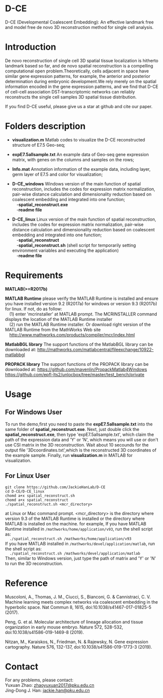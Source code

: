# D-CE
D-CE (Developmental Coalescent Embedding): An effective landmark free and model free de novo 3D reconstruction method for single cell analysis.

# Introduction
De novo reconstruction of single cell 3D spatial tissue localization is hitherto landmark based so far, and de novo spatial reconstruction is a compelling computational open problem.Theoretically, cells adjacent in space have similar gene expression patterns, for example, the anterior and posterior determination during embryonic development.We rely merely on the spatial information encoded in the gene expression patterns, and we find that D-CE of cell-cell association DST-transcriptomic networks can reliably reconstructs the single cell samples 3D spatial tissue distribution. 

If you find D-CE useful, please give us a star at github and cite our paper.


# Folders description
- **visualization.m**
Matlab codes to visualize the D-CE reconstructed structure of E7.5 Geo-seq;  
- **expE7.5allsample.txt**
An example data of Geo-seq gene expression matrix, with genes on the columns and samples on the rows;  
- **Info.mat**
Annotation information of the example data, including layer, germ layer of E7.5 and color for visualization;  
- **D-CE_windows**
Windows version of the main function of spatial reconstruction, includes the codes for expression matrix normalization, pair-wise distance calculation and dimensionality reduction based on coalescent embedding and integrated into one function;  
&emsp;-**spatial_reconstruct.exe**    
&emsp;-**readme file**   

- **D-CE_linux**
Linux version of the main function of spatial reconstruction, includes the codes for expression matrix normalization, pair-wise distance calculation and dimensionality reduction based on coalescent embedding and integrated into one function;  
&emsp;-**spatial_reconstruct**  
&emsp;-**spatial_reconstruct.sh** (shell script for temporarily setting environment variables and executing the application)  
&emsp;-**readme file**  

# Requirements
**MATLAB(>=R2017b)**

**MATLAB Runtime** please verify the MATLAB Runtime is installed and ensure you have installed version 9.2 (R2017a) for windows or version 9.3 (R2017b) for linux. If not, do as follow:  
&emsp;(1) enter 'mcrinstaller' at MATLAB prompt. The MCRINSTALLER command displays the location of the MATLAB Runtime installer  
&emsp;(2) run the MATLAB Runtime installer. Or download right version of the MATLAB Runtime from the MathWorks Web site  
&emsp;http://www.mathworks.com/products/compiler/mcr/index.html

**MatlabBGL library** The support functions of the MatlabBGL library can be downloaded at:
http://mathworks.com/matlabcentral/fileexchange/10922-matlabbgl

**PROPACK library** The support functions of the PROPACK library can be downloaded at:
https://github.com/mavenlin/PropackMatlab4Windows
https://github.com/epfl-lts2/unlocbox/tree/master/test_bench/private

# Usage
## For Windows User
To run the demo,first you need to paste the **expE7.5allsample.txt** into the same folder of **spatial_reconstruct.exe**. Next, just double click the **spatial_reconstruct.exe**, then type 'expE7.5allsample.txt', which claim the path of the expression data and 'Y' or 'N', which means you will use or don't use CSI matrix in the 3D reconstruction. Wait about 10 secounds for the output file '3Dcoordinates.txt',which is the reconstructed 3D coordinates of the example sample. Finally, run **visualization.m** in MATLAB for visualization.

## For Linux User
```
git clone https://github.com/JackieHanLab/D-CE
cd D-CE/D-CE_linux
chomd a+x spatial_reconstruct.sh
chomd a+x spatial_reconstruct
./spatial_reconstruct.sh <mcr_directory>
```
at Linux or Mac command prompt. <mcr_directory> is the directory where version 9.3 of the MATLAB Runtime is installed or the directory where MATLAB is installed on the machine.
for example, If you have MATLAB Runtime installed in ```/mathworks/home/application/v93```, run the shell script as:  
    ```  
    ./spatial_reconstruct.sh /mathworks/home/application/v93  
    ```  
If you have MATLAB installed in ```/mathworks/devel/application/matlab```, run the shell script as:  
    ```  
    ./spatial_reconstruct.sh /mathworks/devel/application/matlab
    ```  
Then, similar to Windows version, just type the path of matrix and 'Y' or 'N' to run the 3D reconstruction.  

# Reference
Muscoloni, A., Thomas, J. M., Ciucci, S., Bianconi, G. & Cannistraci, C. V. Machine learning meets complex networks via coalescent embedding in the hyperbolic space. Nat Commun 8, 1615, doi:10.1038/s41467-017-01825-5 (2017).  

Peng, G. et al. Molecular architecture of lineage allocation and tissue organization in early mouse embryo. Nature 572, 528-532, doi:10.1038/s41586-019-1469-8 (2019).  

Nitzan, M., Karaiskos, N., Friedman, N. & Rajewsky, N. Gene expression cartography. Nature 576, 132-137, doi:10.1038/s41586-019-1773-3 (2019).  


# Contact  
For any problems, please contact:  
Yuxuan Zhao: zhaoyuxuan2017@pku.edu.cn  
Jing-Dong J. Han: jackie.han@pku.edu.cn  
